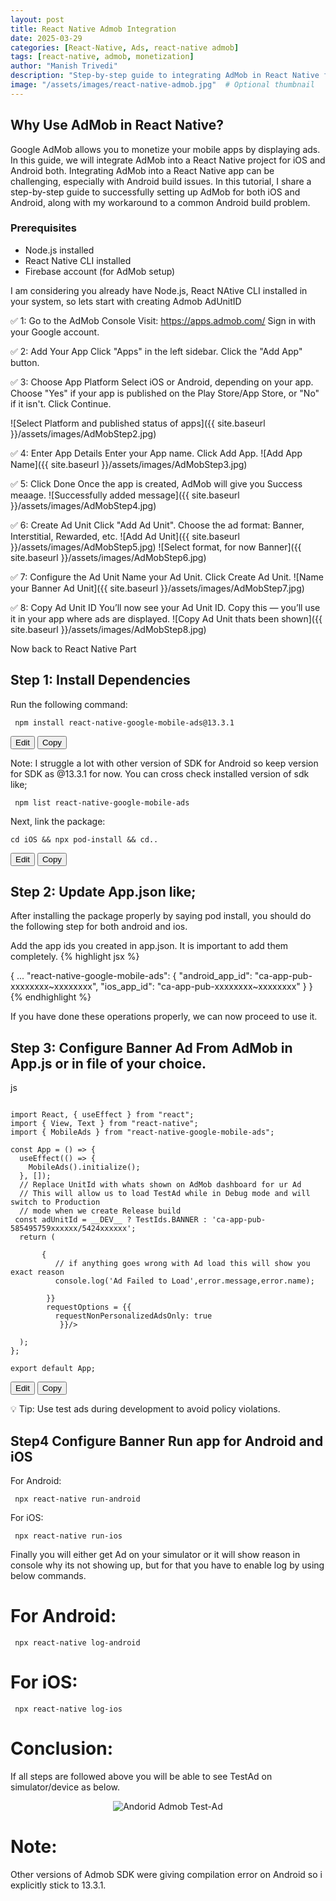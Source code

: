 ```yaml
---
layout: post
title: React Native Admob Integration
date: 2025-03-29
categories: [React-Native, Ads, react-native admob]
tags: [react-native, admob, monetization]
author: "Manish Trivedi"
description: "Step-by-step guide to integrating AdMob in React Native for app monetization."
image: "/assets/images/react-native-admob.jpg"  # Optional thumbnail
---
```


## Why Use AdMob in React Native?
Google AdMob allows you to monetize your mobile apps by displaying ads. In this guide, we will integrate AdMob into a React Native project for iOS and Android both. Integrating AdMob into a React Native app can be challenging, especially with Android build issues. In this tutorial, I share a step-by-step guide to successfully setting up AdMob for both iOS and Android, along with my workaround to a common Android build problem.

### Prerequisites
- Node.js installed
- React Native CLI installed
- Firebase account (for AdMob setup)

I am considering you already have Node.js, React NAtive CLI installed in your system, so lets start with creating Admob AdUnitID

✅ 1: Go to the AdMob Console
Visit: https://apps.admob.com/
Sign in with your Google account.

✅ 2: Add Your App
Click "Apps" in the left sidebar.
Click the "Add App" button.

✅ 3: Choose App Platform
Select iOS or Android, depending on your app.
Choose "Yes" if your app is published on the Play Store/App Store, or "No" if it isn't.
Click Continue.

![Select Platform and published status of apps]({{ site.baseurl }}/assets/images/AdMobStep2.jpg)

✅ 4: Enter App Details
Enter your App name.
Click Add App.
![Add App Name]({{ site.baseurl }}/assets/images/AdMobStep3.jpg)

✅ 5: Click Done
Once the app is created, AdMob will give you Success meaage.
![Successfully added message]({{ site.baseurl }}/assets/images/AdMobStep4.jpg)

✅ 6: Create Ad Unit
Click "Add Ad Unit".
Choose the ad format: Banner, Interstitial, Rewarded, etc.
![Add Ad Unit]({{ site.baseurl }}/assets/images/AdMobStep5.jpg)
![Select format, for now Banner]({{ site.baseurl }}/assets/images/AdMobStep6.jpg)

✅ 7: Configure the Ad Unit
Name your Ad Unit.
Click Create Ad Unit.
![Name your Banner Ad Unit]({{ site.baseurl }}/assets/images/AdMobStep7.jpg)

✅ 8: Copy Ad Unit ID
You’ll now see your Ad Unit ID.
Copy this — you’ll use it in your app where ads are displayed.
![Copy Ad Unit thats been shown]({{ site.baseurl }}/assets/images/AdMobStep8.jpg)

Now back to React Native Part

## Step 1: Install Dependencies
Run the following command:

<div class="code-container">
<pre><code> npm install react-native-google-mobile-ads@13.3.1 </code></pre>
<button class="edit-btn">Edit</button>
  <button class="copy-btn">Copy</button>
</div>

Note: I struggle a lot with other version of SDK for Android so keep version for SDK as @13.3.1 for now. You can cross check installed version of sdk like;

<pre><code> npm list react-native-google-mobile-ads </code></pre>

Next, link the package:

<div class="code-container">
<pre><code>cd iOS && npx pod-install && cd..</code></pre>
  <button class="edit-btn">Edit</button>
  <button class="copy-btn">Copy</button>
</div>

## Step 2: Update App.json like;

After installing the package properly by saying pod install, you should do the following step for both android and ios.

Add the app ids you created in app.json. It is important to add them completely.
{% highlight jsx %}
 
{
  ...
  "react-native-google-mobile-ads": {
    "android_app_id": "ca-app-pub-xxxxxxxx~xxxxxxxx",
    "ios_app_id": "ca-app-pub-xxxxxxxx~xxxxxxxx"
  }
}
{% endhighlight %}

If you have done these operations properly, we can now proceed to use it. 

## Step 3: Configure Banner Ad From AdMob in App.js or in file of your choice.

js

<div class="code-container">

<pre><code>
import React, { useEffect } from "react";
import { View, Text } from "react-native";
import { MobileAds } from "react-native-google-mobile-ads";

const App = () => {
  useEffect(() => {
    MobileAds().initialize();
  }, []);
  // Replace UnitId with whats shown on AdMob dashboard for ur Ad
  // This will allow us to load TestAd while in Debug mode and will switch to Production 
  // mode when we create Release build
 const adUnitId = __DEV__ ? TestIds.BANNER : 'ca-app-pub-585495759xxxxxx/5424xxxxxx';
  return (
    <View>
      <GAMBannerAd
        unitId={adUnitId}
        sizes={[BannerAdSize.FULL_BANNER]}
        onAdFailedToLoad={(error) => {
          // if anything goes wrong with Ad load this will show you exact reason
          console.log('Ad Failed to Load',error.message,error.name);

        }}
        requestOptions = {{ 
          requestNonPersonalizedAdsOnly: true
           }}/>
    </View>
  );
};

export default App;
</code></pre>

<button class="edit-btn">Edit</button>
<button class="copy-btn">Copy</button>
</div>


💡 Tip: Use test ads during development to avoid policy violations.

## Step4 Configure Banner Run app for Android and iOS
For Android:
<pre><code> npx react-native run-android </code></pre>
For iOS:
<pre><code> npx react-native run-ios </code></pre>

Finally you will either get Ad on your simulator or it will show reason in console why its not showing up, but for that you have to enable log by using below commands.

# For Android:
<pre><code> npx react-native log-android </code></pre>

# For iOS:
<pre><code> npx react-native log-ios </code></pre>

# Conclusion:
If all steps are followed above you will be able to see TestAd on simulator/device as below.

<p align="center">
  <img src="{{ site.baseurl }}/assets/images/RamShalakaAdMob.jpg" alt="Andorid Admob Test-Ad" />
</p>


# Note: 
Other versions of Admob SDK were giving compilation error on Android so i explicitly stick to 13.3.1. 



